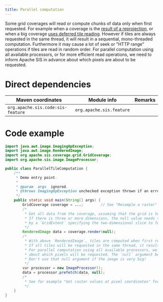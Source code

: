 ```yaml
---
title: Parallel computation
---
```


Some grid coverages will read or compute chunks of data only when first requested.
For example when a coverage is the [result of a reprojection](resample_raster.html),
or when a big coverage [uses deferred tile reading](rasters_bigger_than_memory.html).
However if tiles are always requested in the same thread,
it will result in a sequential, mono-threaded computation.
Furthermore it may cause a lot of seek or "HTTP range" operations if tiles are read in random order.
For parallel computation using all available processors,
or for more efficient read operations,
we need to inform Apache SIS in advance about which pixels are about to be requested.


# Direct dependencies

Maven coordinates                 | Module info              | Remarks
--------------------------------- | ------------------------ | -------
`org.apache.sis.code:sis-feature` | `org.apache.sis.feature` |


# Code example

```java
import java.awt.image.ImagingOpException;
import java.awt.image.RenderedImage;
import org.apache.sis.coverage.grid.GridCoverage;
import org.apache.sis.image.ImageProcessor;

public class ParallelTileComputation {
    /**
     * Demo entry point.
     *
     * @param  args  ignored.
     * @throws ImagingOpException unchecked exception thrown if an error occurred while computing a tile.
     */
    public static void main(String[] args) {
        GridCoverage coverage = ...;        // See "Resample a raster" code example.
        /*
         * Get all data from the coverage, assuming that the grid is two-dimensional.
         * If there is three or more dimensions, the null value needs to be replaced
         * by a `GridExtent` specifying the two-dimensional slice to fetch.
         */
        RenderedImage data = coverage.render(null);
        /*
         * With above `RenderedImage`, tiles are computed when first requested and cached for future uses.
         * If all tiles will be requested in the same thread, it results in a sequential tile computation.
         * For parallel computation using all available processors, we need to inform Apache SIS in advance
         * about which pixels will be requested. The `null` argument below means "all pixels in the image".
         * Don't use that null argument if the image is very big!
         */
        var processor = new ImageProcessor();
        data = processor.prefetch(data, null);
        /*
         * See for example "Get raster values at pixel coordinates" for using this image.
         */
    }
}
```
